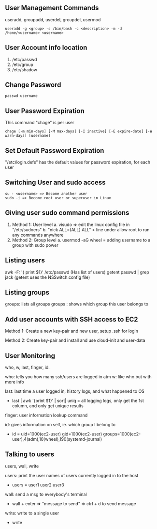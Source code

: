 ## User Management Commands
useradd, groupadd, userdel, groupdel, usermod
```
useradd -g <group> -s /bin/bash -c <description> -m -d /home/<username> <username>

```
## User Account info location
1. /etc/passwd
2. /etc/group
3. /etc/shadow

## Change Password
```
passwd username
```
## User Password Expiration
This command "chage" is per user
```
chage [-m min-days] [-M max-days] [-I inactive] [-E expire-date] [-W warn-days] [username]   
```
## Set Default Password Expiration
"/etc/login.defs" has the default values for password expiration, for each user

## Switching User and sudo access
```
su - <username> => Become another user 
sudo -i => Become root user or superuser in Linux
```
## Giving user sudo command permissions
1. Method 1: User level
   a. visudo => edit the linux config file in "/etc/sudoers"
   b. "nick ALL=(ALL) ALL" > line under allow root to run any commands anywhere
2. Method 2: Group level
   a. usermod -aG wheel <username> = adding username to a group with sudo power 

## Listing users
awk -F: '{ print $1}' /etc/passwd (Has list of users)
getent passwd | grep jack (getent uses the NSSwitch.config file)

## Listing groups
groups: lists all groups
groups <username>: shows which group this user belongs to

## Add user accounts with SSH access to EC2
<!-- https://aws.amazon.com/premiumsupport/knowledge-center/new-user-accounts-linux-instance/ -->
Method 1: Create a new key-pair and new user, setup .ssh for login
<!-- https://aws.amazon.com/premiumsupport/knowledge-center/ec2-user-account-cloud-init-user-data/ -->
Method 2: Create key-pair and install and use cloud-init and user-data

## User Monitoring
who, w, last, finger, id.

who: tells you how many ssh/users are logged in atm
w: like who but with more info

last: last time a user logged in, history logs, and what happened to OS
- last | awk '{print $1}' | sort| uniq = all logging logs, only get the 1st column, and only get unique results

finger: user information lookup command

id: gives information on self, ie. which group I belong to 
- id <username> = uid=1000(ec2-user) gid=1000(ec2-user) groups=1000(ec2-user),4(adm),10(wheel),190(systemd-journal)

## Talking to users
users, wall, write

users: print the user names of users currently logged in to the host
- users = user1 user2 user3

wall: send a msg to everybody's terminal
- wall + enter => "message to send" => ctrl + d to send message

write: write to a single user
- write <username>

